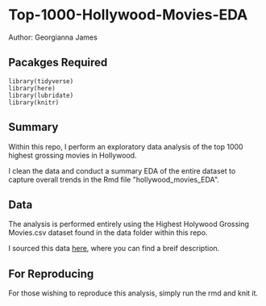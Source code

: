 # Top-1000-Hollywood-Movies-EDA

Author: Georgianna James


## Pacakges Required 
```
library(tidyverse)
library(here)
library(lubridate)
library(knitr)
``` 

## Summary

Within this repo, I perform an exploratory data analysis of the top 1000 highest grossing movies in Hollywood. 

I clean the data and conduct a summary EDA of the entire dataset to capture overall trends in the Rmd file "hollywood_movies_EDA".


## Data

The analysis is performed entirely using the Highest Holywood Grossing Movies.csv dataset found in the data folder within this repo. 

I sourced this data [here](https://www.kaggle.com/sanjeetsinghnaik/top-1000-highest-grossing-movies?select=Highest+Holywood+Grossing+Movies.csv), where you can find a breif description. 


## For Reproducing

For those wishing to reproduce this analysis, simply run the rmd and knit it. 


